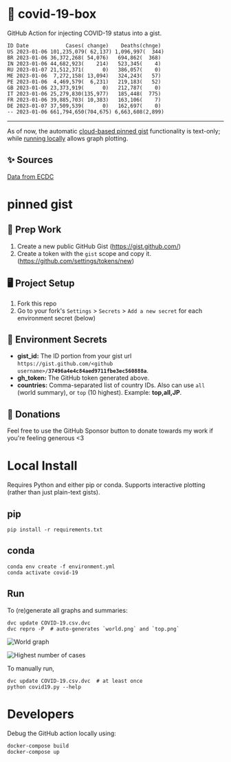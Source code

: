 # 🏥 covid-19-box

GitHub Action for injecting COVID-19 status into a gist.

```
ID Date            Cases( change)    Deaths(chnge)
US 2023-01-06 101,235,079( 62,137) 1,096,997(  344)
BR 2023-01-06 36,372,268( 54,076)   694,862(  368)
IN 2023-01-06 44,682,923(    214)   523,345(    4)
RU 2023-01-07 21,512,371(      0)   386,057(    0)
ME 2023-01-06  7,272,158( 13,094)   324,243(   57)
PE 2023-01-06  4,469,579(  6,231)   219,183(   52)
GB 2023-01-06 23,373,919(      0)   212,787(    0)
IT 2023-01-06 25,279,830(135,977)   185,448(  775)
FR 2023-01-06 39,885,703( 10,383)   163,106(    7)
DE 2023-01-07 37,509,539(      0)   162,697(    0)
-- 2023-01-06 661,794,650(704,675) 6,663,608(2,899)
```

---

As of now, the automatic [cloud-based pinned gist](#pinned-gist) functionality is text-only;
while [running locally](#local-install) allows graph plotting.

## ✨ Sources

[Data from ECDC](https://www.ecdc.europa.eu/en/publications-data/download-todays-data-geographic-distribution-covid-19-cases-worldwide)

# pinned gist

## 🎒 Prep Work
1. Create a new public GitHub Gist (https://gist.github.com/)
1. Create a token with the `gist` scope and copy it. (https://github.com/settings/tokens/new)

## 🖥 Project Setup
1. Fork this repo
1. Go to your fork's `Settings` > `Secrets` > `Add a new secret` for each environment secret (below)

## 🤫 Environment Secrets
- **gist_id:** The ID portion from your gist url `https://gist.github.com/<github username>/`**`37496a4e4c84aed9711fbe3ec560888a`**.
- **gh_token:** The GitHub token generated above.
- **countries:** Comma-separated list of country IDs. Also can use `all` (world summary), or `top` (10 highest). Example: **top,all,JP**.

## 💸 Donations

Feel free to use the GitHub Sponsor button to donate towards my work if you're feeling generous <3

# Local Install

Requires Python and either pip or conda. Supports interactive plotting (rather than just plain-text gists).

## pip

```
pip install -r requirements.txt
```

## conda

```
conda env create -f environment.yml
conda activate covid-19
```

## Run

To (re)generate all graphs and summaries:

```
dvc update COVID-19.csv.dvc
dvc repro -P  # auto-generates `world.png` and `top.png`
```

![World graph](world.png)

![Highest number of cases](top.png)

To manually run,

```
dvc update COVID-19.csv.dvc  # at least once
python covid19.py --help
```

# Developers

Debug the GitHub action locally using:

```
docker-compose build
docker-compose up
```
